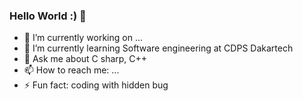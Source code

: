 ### Hello World :) 👋
- 🔭 I’m currently working on ...
- 🌱 I’m currently learning Software engineering at CDPS Dakartech
- 💬 Ask me about C sharp, C++ 
- 📫 How to reach me: ...
- ⚡ Fun fact: coding with hidden bug
